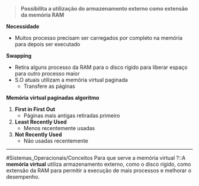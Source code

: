 > **Possibilita a utilização do armazenamento externo como extensão da memória RAM**

**Necessidade**
- Muitos processo precisam ser carregados por completo na memória para depois ser executado

**Swapping**
- Retira alguns processo da RAM para o disco rígido para liberar espaço para outro processo maior
- S.O atuais utilizam a memória virtual paginada
	- Transfere as páginas
	  
**Memória virtual paginadas algoritmo**
1. **First in First Out**
	- Páginas mais antigas retiradas primeiro
2. **Least Recently Used**
	- Menos recentemente usadas
3. **Not Recently Used**
	- Não usadas recentemente
---
#Sistemas_Operacionais/Conceitos 
Para que serve a memória virtual ?::A **memória virtual** utiliza armazenamento externo, como o disco rígido, como extensão da RAM para permitir a execução de mais processos e melhorar o desempenho.
